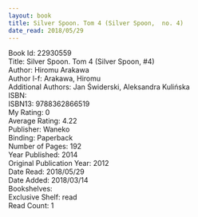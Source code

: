 ```yaml
---
layout: book
title: Silver Spoon. Tom 4 (Silver Spoon,  no. 4)
date_read: 2018/05/29
---
```


Book Id: 22930559<br />
Title: Silver Spoon. Tom 4 (Silver Spoon, #4)<br />
Author: Hiromu Arakawa<br />
Author l-f: Arakawa, Hiromu<br />
Additional Authors: Jan Świderski, Aleksandra Kulińska<br />
ISBN: <br />
ISBN13: 9788362866519<br />
My Rating: 0<br />
Average Rating: 4.22<br />
Publisher: Waneko<br />
Binding: Paperback<br />
Number of Pages: 192<br />
Year Published: 2014<br />
Original Publication Year: 2012<br />
Date Read: 2018/05/29<br />
Date Added: 2018/03/14<br />
Bookshelves: <br />
Exclusive Shelf: read<br />
Read Count: 1<br />

